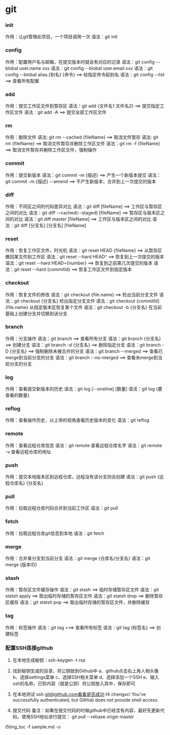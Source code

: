 # git

### init
作用：让git管理此项目，一个项目调用一次
语法：git init

### config
作用：配置用户名与邮箱，在提交版本时就会有对应的记录
语法：git config --blobal user.name xxx
语法：git config --blobal user.email xxx
语法：git config --blobal alias.{别名} {命令} ==> 给指定命令起别名
语法：git config --list ==> 查看所有配置

### add
作用：提交工作区文件到暂存区
语法：git add {文件名1 文件名2} ==> 提交指定工作区文件
语法：git add -A ==> 提交全部工作区文件

### rm
作用：删除文件
语法: git rm --cached {fileName} ==> 取消文件暂存
语法: git rm {fileName} ==> 取消文件暂存并删除工作区文件
语法：git rm -f {fileName} ==> 取消文件暂存并删除工作区文件，强制操作

### commit
作用：提交新版本
语法：git commit -m {描述} ==> 产生一个新版本提交
语法：git commit -m {描述} --amend ==> 不产生新版本，合并到上一次提交的版本

### diff
作用：不同区之间的代码差异对比
语法：git diff [fileName] ==> 工作区与暂存区之间的对比
语法：git diff --cached(--staged) [fileName] ==> 暂存区与版本区之间的对比
语法：git diff master [fileName] ==> 工作区与版本区之间的对比
语法：git diff [分支名] [分支名] [fileName]

### reset
作用：恢复工作区文件，时光机
语法：git reset HEAD {fileName}  ==> 从暂存区撤回某文件到工作区
语法：git reset --hard HEAD^ ==> 恢复到上一次提交的版本
语法：git reset --hard HEAD~{number} ==> 恢复到之前第几次提交的版本
语法：git reset --hard {commitId} ==> 恢复工作区文件到指定版本

### checkout
作用：恢复文件的修改
语法：git checkout {file.name} ==> 检出当前分支文件
语法：git checkout {分支名} 检出指定分支文件
语法：git checkout {commitId} {file.name} 从指定版本区恢复某个文件
语法：git checkout -b {分支名} 在当前基础上创建分支并切换到该分支

### branch
作用：分支操作
语法：git branch ==> 查看所有分支
语法：git branch {分支名} ==> 创建分支
语法：git branch -d {分支名} ==> 删除指定分支
语法：git branch -D {分支名} ==> 强制删除未被合并的分支
语法：git branch --merged ==> 查看已merge到当前分支的分支
语法：git branch --no-merged ==> 查看未merge到当前分支的分支

### log
作用：查看提交新版本的历史
语法：git log [--oneline] [数量]
语法：git log {要查看的数量}

### reflog
作用：查看操作历史，以上帝的视角查看历史版本的变化
语法：git reflog

### remote
作用：查看远程仓库信息
语法：git remote 查看远程仓库名字
语法：git remote -v 查看远程仓库的地址

### push
作用：提交本地版本区到远程仓库，远程没有该分支则会创建
语法：git push {远程仓库名} {分支名}

### pull
作用：拉取远程仓库代码合并到当前工作区
语法：git pull

### fetch
作用：拉取远程仓库git信息到本地
语法：git fetch

### merge
作用：合并某分支到当前分支
语法：git merge {仓库名/分支名}
语法：git merge {版本ID}

### stash
作用：暂存区文件缓存操作
语法：git stash ==> 临时存储暂存区文件
语法：git statsh apply ==> 取出临时存储的暂存区文件
语法：git statsh drop ==> 删除暂存区缓存
语法：git statsh pop ==> 取出临时存储的暂存区文件，并删除缓存

### tag
作用：标签操作
语法：git tag ===> 查看所有标签
语法：git tag {标签名} ==> 创建标签

### 配置SSH连接github
1. 在本地生成秘钥：ssh-keygen -t rsa
2. 找到秘钥生成的目录，将公钥放到Github中
    a、github点击右上角人物头像
    b、选择settings菜单
    c、选择SSH相关菜单
    d、选择添加一个SSH
    e、输入ssh的名称，已知内容（就是公钥）将公钥放入其中，保存即可
3. 在本地测试 ssh git@github.com看看是否成功
Hi chengxc! You've successfully authenticated, but GitHub does not provide shell access.

4. 提交代码
备注：如果在提交代码的时候github中已经含有内容，最好先更新代码，使用SSH地址进行提交：
git pull --rebase origin master

i5ting_toc -f sample.md -o